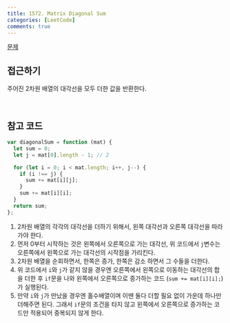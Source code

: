 ```yaml
---
title: 1572. Matrix Diagonal Sum
categories: [LeetCode]
comments: true
---
```


[문제](https://leetcode.com/problems/matrix-diagonal-sum/)

## 접근하기

주어진 2차원 배열의 대각선을 모두 더한 값을 반환한다.

<br>

## 참고 코드

```js
var diagonalSum = function (mat) {
  let sum = 0;
  let j = mat[0].length - 1; // 2

  for (let i = 0; i < mat.length; i++, j--) {
    if (i !== j) {
      sum += mat[i][j];
    }
    sum += mat[i][i];
  }
  return sum;
};
```

1. 2차원 배열의 각각의 대각선을 더하기 위해서, 왼쪽 대각선과 오른쪽 대각선을 따라가야 한다.
2. 먼저 0부터 시작하는 것은 왼쪽에서 오른쪽으로 가는 대각선, 위 코드에서 `j`변수는 오른쪽에서 왼쪽으로 가는 대각선의 시작점을 가리킨다.
3. 2차원 배열을 순회하면서, 한쪽은 증가, 한쪽은 감소 하면서 그 수들을 더한다.
4. 위 코드에서 `i`와 `j`가 같지 않을 경우엔 오른쪽에서 왼쪽으로 이동하는 대각선의 합을 더한 후 `if`문을 나와 왼쪽에서 오른쪽으로 증가하는 코드 (`sum += mat[i][i];`)가 실행된다.
5. 만약 `i`와 `j`가 만났을 경우엔 홀수배열이며 이땐 둘다 더할 필요 없이 가운데 하나만 더해주면 된다. 그래서 `if`문의 조건을 타지 않고 왼쪽에서 오른쪽으로 증가하는 코드만 적용되어 중복되지 않게 한다.
